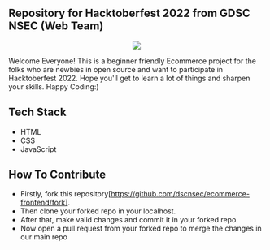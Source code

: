 <p align="center">
 <h2>Repository for Hacktoberfest 2022 from GDSC NSEC (Web Team)</h2>
</p>

<p align="center">
<img src="https://user-images.githubusercontent.com/67837886/194577525-0c72e9b0-a620-47b1-a5c8-31d7c374c4c6.png" />
</p>


Welcome Everyone! This is a beginner friendly Ecommerce project for the folks who are newbies in open source and want to participate in Hacktoberfest 2022. Hope you'll get to learn a lot of things and sharpen your skills. Happy Coding:)

## Tech Stack
- HTML
- CSS
- JavaScript

## How To Contribute
- Firstly, fork this repository[https://github.com/dscnsec/ecommerce-frontend/fork].
- Then clone your forked repo in your localhost.
- After that, make valid changes and commit it in your forked repo.
- Now open a pull request from your forked repo to merge the changes in our main repo